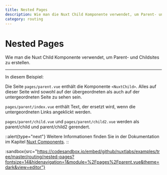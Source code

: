 ```yaml
---
title: Nested Pages
description: Wie man die Nuxt Child Komponente verwendet, um Parent- und Childsites zu erstellen.
category: routing
---
```


# Nested Pages

Wie man die Nuxt Child Komponente verwendet, um Parent- und Childsites zu erstellen.

---

In diesem Beispiel:

Die Seite `pages/parent.vue` enthält die Komponente `<NuxtChild>`. Alles auf dieser Seite wird sowohl auf der übergeordneten als auch auf der untergeordneten Seite zu sehen sein.

`pages/parent/index.vue` enthält Text, der ersetzt wird, wenn die untergeordneten Links angeklickt werden.

`pages/parent/child.vue` und `pages/parent/child2.vue` werden als parent/child und parent/child2 gerendert.

::alert{type="next"}
Weitere Informationen finden Sie in der Dokumentation im Kapitel [Nuxt Components](/docs/features/nuxt-components#the-nuxtchild-component).
::

:sandbox{src="https://codesandbox.io/embed/github/nuxtlabs/examples/tree/master/routing/nested-pages?fontsize=14&hidenavigation=1&module=%2Fpages%2Fparent.vue&theme=dark&view=editor"}
